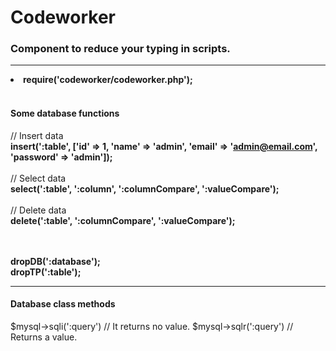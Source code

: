 # Codeworker
<h3>Component to reduce your typing in scripts.</h3>
<hr>

<li><b>require('codeworker/codeworker.php');</b></li>
<br>

<h4>Some database functions</h4>

// Insert data
<br>
<b>insert(':table', ['id' => 1, 'name' => 'admin', 'email' => 'admin@email.com', 'password' => 'admin']);</b>
<br>
<br>
// Select data
<br>
<b>select(':table', ':column', ':columnCompare', ':valueCompare');</b>
<br>
<br>
// Delete data
<br>
<b>delete(':table', ':columnCompare', ':valueCompare');</b>
<br>
<br>
<br>

<b>dropDB(':database');</b><br>
<b>dropTP(':table');</b>
<hr>

<h4>Database class methods</h4>

$mysql->sqli(':query')      // It returns no value.
$mysql->sqlr(':query')      // Returns a value.
